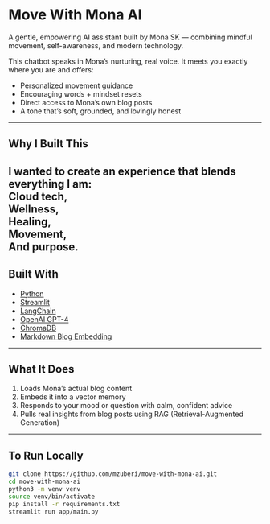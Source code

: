 # Move With Mona AI 

A gentle, empowering AI assistant built by Mona SK — combining mindful movement, self-awareness, and modern technology.

This chatbot speaks in Mona’s nurturing, real voice. It meets you exactly where you are and offers:
- Personalized movement guidance
- Encouraging words + mindset resets
- Direct access to Mona’s own blog posts
- A tone that’s soft, grounded, and lovingly honest

---

## Why I Built This

I wanted to create an experience that blends everything I am:  
Cloud tech,  
Wellness,  
Healing,  
Movement,  
And purpose.
---

## Built With
- [Python](https://www.python.org/)
- [Streamlit](https://streamlit.io/)
- [LangChain](https://www.langchain.com/)
- [OpenAI GPT-4](https://openai.com/)
- [ChromaDB](https://www.trychroma.com/)
- [Markdown Blog Embedding](https://monaskhana.com/)

---

## What It Does
1. Loads Mona’s actual blog content
2. Embeds it into a vector memory
3. Responds to your mood or question with calm, confident advice
4. Pulls real insights from blog posts using RAG (Retrieval-Augmented Generation)

---

## To Run Locally

```bash
git clone https://github.com/mzuberi/move-with-mona-ai.git
cd move-with-mona-ai
python3 -m venv venv
source venv/bin/activate
pip install -r requirements.txt
streamlit run app/main.py
